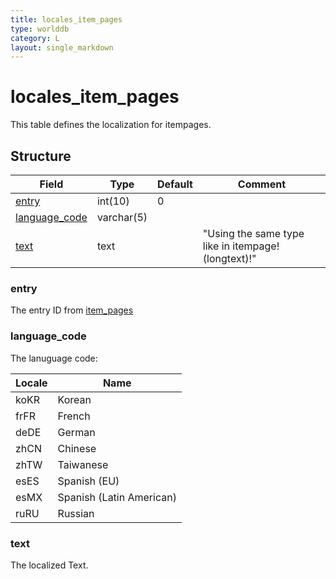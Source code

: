 ```yaml
---
title: locales_item_pages
type: worlddb
category: L
layout: single_markdown
---
```


# locales_item_pages
This table defines the localization for itempages. 

## Structure

Field                                                                                        | Type       | Default | Comment                                            
-------------------------------------------------------------------------------------------- | ---------- | ------- | ---------------------------------------------------
[entry](#entry)                                                                              | int(10)    | 0       |                                                    
[language_code](#language_code)                                                              | varchar(5) |         |                                                    
[text](#text)                                                                                | text       |         | "Using the same type like in itempage! (longtext)!"

### entry

The entry ID from [item_pages](/Wiki/database/world/item_pages/ "Item pages")

### language_code

The lanuguage code:

Locale   | Name                         |
-------- | ---------------------------- |
koKR     | Korean                       |
frFR     | French                       |
deDE     | German                       |
zhCN     | Chinese                      |
zhTW     | Taiwanese                    |
esES     | Spanish (EU)                 |
esMX     | Spanish (Latin American)     |
ruRU     | Russian                      |

### text

The localized Text.